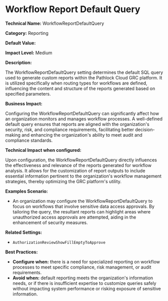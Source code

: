 # Workflow Report Default Query

**Technical Name:** WorkflowReportDefaultQuery

**Category:** Reporting

**Default Value:**

**Impact Level:** Medium

**Description:**

The WorkflowReportDefaultQuery setting determines the default SQL query used to generate custom reports within the Pathlock Cloud GRC platform. It is utilized specifically when routing types for workflows are defined, influencing the content and structure of the reports generated based on specified parameters.

**Business Impact:**

Configuring the WorkflowReportDefaultQuery can significantly affect how an organization monitors and manages workflow processes. A well-defined default query ensures that reports are aligned with the organization's security, risk, and compliance requirements, facilitating better decision-making and enhancing the organization's ability to meet audit and compliance standards.

**Technical Impact when configured:**

Upon configuration, the WorkflowReportDefaultQuery directly influences the effectiveness and relevance of the reports generated for workflow analysis. It allows for the customization of report outputs to include essential information pertinent to the organization's workflow management strategies, thereby optimizing the GRC platform's utility.

**Examples Scenario:**

- An organization may configure the WorkflowReportDefaultQuery to focus on workflows that involve sensitive data access approvals. By tailoring the query, the resultant reports can highlight areas where unauthorized access approvals are attempted, aiding in the enhancement of security measures.

**Related Settings:**

- `AuthorizationReviewShowFillEmptyToApprove`

**Best Practices:** 

- **Configure when:** there is a need for specialized reporting on workflow processes to meet specific compliance, risk management, or audit requirements.
- **Avoid when:** default reporting meets the organization's information needs, or if there is insufficient expertise to customize queries safely without impacting system performance or risking exposure of sensitive information.